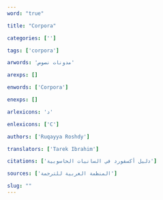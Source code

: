 ```yaml
---
word: "true"

title: "Corpora"

categories: ['']

tags: ['corpora']

arwords: 'مدونات نصوص'

arexps: []

enwords: ['Corpora']

enexps: []

arlexicons: 'د'

enlexicons: ['C']

authors: ['Ruqayya Roshdy']

translators: ['Tarek Ibrahim']

citations: ['دليل أكسفورد في السانيات الحاسوبية']

sources: ['المنظمة العربية للترجمة']

slug: ""
---
```

